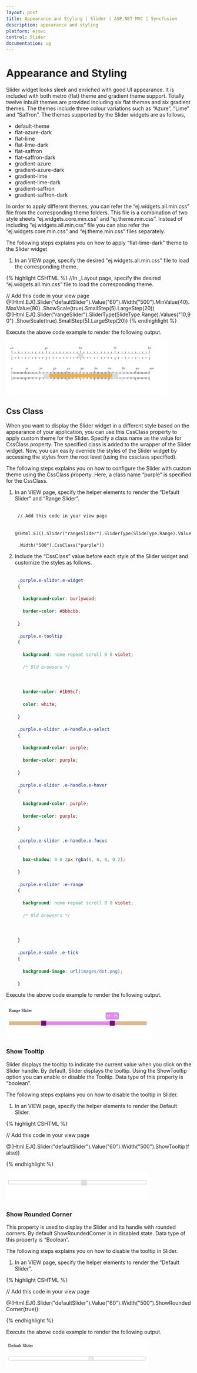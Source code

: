 ```yaml
---
layout: post
title: Appearance and Styling | Slider | ASP.NET MVC | Syncfusion
description: appearance and styling	
platform: ejmvc
control: Slider
documentation: ug
---
```


# Appearance and Styling	

Slider widget looks sleek and enriched with good UI appearance. It is included with both metro (flat) theme and gradient theme support. Totally twelve inbuilt themes are provided including six flat themes and six gradient themes. The themes include three colour variations such as “Azure”, “Lime” and “Saffron”. The themes supported by the Slider widgets are as follows,

* default-theme
* flat-azure-dark
* flat-lime
* flat-lime-dark
* flat-saffron
* flat-saffron-dark
* gradient-azure
* gradient-azure-dark
* gradient-lime
* gradient-lime-dark
* gradient-saffron
* gradient-saffron-dark



In order to apply different themes, you can refer the “ej.widgets.all.min.css” file from the corresponding theme folders. This file is a combination of two style sheets “ej.widgets.core.min.css” and “ej.theme.min.css”. Instead of including “ej.widgets.all.min.css” file you can also refer the “ej.widgets.core.min.css” and “ej.theme.min.css” files separately. 

The following steps explains you on how to apply “flat-lime-dark” theme to the Slider widget

1. In an VIEW page, specify the desired “ej.widgets.all.min.css” file to load the corresponding theme.

{% highlight CSHTML %}
//In _Layout page, specify the desired
 “ej.widgets.all.min.css” file to load the corresponding theme.
 <head>
 <title>Slider</title>
 <!--Flat-saffron theme-->
 <link href="http://cdn.syncfusion.com/13.1.0.21/js/web/flat-saffron-dark/ej.web.all.min.css" rel="stylesheet" />
 <!--scripts-->        <script src="http://cdn.syncfusion.com/js/assets/external/jquery-1.10.2.min.js">
 </script>
 <script src="http://cdn.syncfusion.com/js/assets/external/jquery.globalize.min.js"> </script>
 <script src="http://cdn.syncfusion.com/js/assets/external/jquery.easing.1.3.min.js"> </script>
 <script src="http://cdn.syncfusion.com/13.1.0.21/js/web/ej.web.all.min.js"></script>
 </head></td><td>

// Add this code in your view page
    @(Html.EJ().Slider("defaultSlider").Value("60").Width("500").MinValue(40).MaxValue(80)    .ShowScale(true).SmallStep(5).LargeStep(20))
    @(Html.EJ().Slider("rangeSlider").SliderType(SlideType.Range).Values("10,90")    .ShowScale(true).SmallStep(5).LargeStep(20))
{% endhighlight %}



Execute the above code example to render the following output.

![](Appearance-and-Styling_images/Appearance-and-Styling_img1.png)



## Css Class

When you want to display the Slider widget in a different style based on the appearance of your application, you can use this CssClass property to apply custom theme for the Slider. Specify a class name as the value for CssClass property. The specified class is added to the wrapper of the Slider widget. Now, you can easily override the styles of the Slider widget by accessing the styles from the root level (using the cssclass specified).

The following steps explains you on how to configure the Slider with custom theme using the CssClass property. Here, a class name “purple” is specified for the CssClass.

1. In an VIEW page, specify the helper elements to render the “Default Slider” and “Range Slider”.

   ~~~ cshtml

	// Add this code in your view page

	@(Html.EJ().Slider("rangeSlider").SliderType(SlideType.Range).Values("25,75")

	.Width("500").CssClass("purple"))

   ~~~
   

2. Include the “CssClass” value before each style of the Slider widget and customize the styles as follows.


   ~~~ css

	.purple.e-slider.e-widget 
	{

	  background-color: burlywood;

	  border-color: #bbbcbb;

	}

	.purple.e-tooltip 
	{

	  background: none repeat scroll 0 0 violet;

	  /* Old browsers */



	  border-color: #1b95cf;

	  color: white;

	}

	.purple.e-slider .e-handle.e-select 
	{

	  background-color: purple;

	  border-color: purple;

	}

	.purple.e-slider .e-handle.e-hover 
	{

	  background-color: purple;

	  border-color: purple;

	}

	.purple.e-slider .e-handle.e-focus 
	{

	  box-shadow: 0 0 2px rgba(0, 0, 0, 0.2);

	}

	.purple.e-slider .e-range 
	{

	  background: none repeat scroll 0 0 violet;

	  /* Old browsers */



	}

	.purple.e-scale .e-tick 
	{

	  background-image: url(images/dot.png);

	}
   ~~~
   

Execute the above code example to render the following output.

![](Appearance-and-Styling_images/Appearance-and-Styling_img2.png)



### Show Tooltip

Slider displays the tooltip to indicate the current value when you click on the Slider handle. By default, Slider displays the tooltip. Using the ShowTooltip option you can enable or disable the Tooltip. Data type of this property is “boolean”.

The following steps explains you on how to disable the tooltip in Slider.

1. In an VIEW page, specify the helper elements to render the Default Slider.

{% highlight CSHTML %}

// Add this code in your view page

@(Html.EJ().Slider("defaultSlider").Value("60").Width("500").ShowTooltip(false))

{% endhighlight %}

![](Appearance-and-Styling_images/Appearance-and-Styling_img3.png)





### Show Rounded Corner

This property is used to display the Slider and its handle with rounded corners. By default ShowRoundedCorner is in disabled state. Data type of this property is “Boolean”.

The following steps explains you on how to disable the tooltip in Slider.

1. In an VIEW page, specify the helper elements to render the “Default Slider”.

{% highlight CSHTML %}

// Add this code in your view page

@(Html.EJ().Slider("defaultSlider").Value("60").Width("500").ShowRoundedCorner(true))

{% endhighlight %}

Execute the above code example to render the following output.

![](Appearance-and-Styling_images/Appearance-and-Styling_img4.png)



